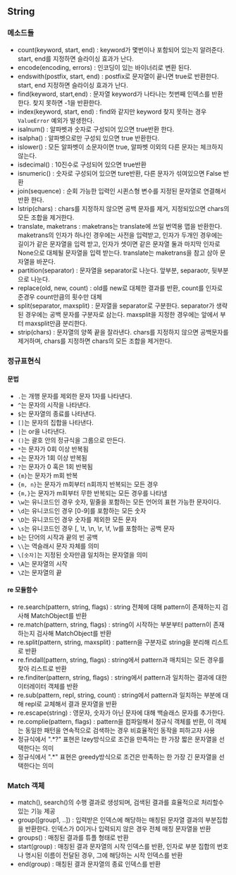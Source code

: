 ## String
### 메소드들
- count(keyword, start, end) : keyword가 몇번이나 포함되어 있는지 알려준다. start, end를 지정하면 슬라이싱 효과가 난다.
- encode(encoding, errors) : 인코딩이 있는 바이너리로 변환 된다.
- endswith(postfix, start, end) : postfix로 문자열이 끝나면 true로 반환한다. start, end 지정하면 슬라이싱 효과가 난다.
- find(keyword, start,end) : 문자열 keyword가 나타나는 첫번째 인덱스를 반환 한다. 찾지 못하면 -1을 반환한다.
- index(keyword, start, end) : find와 같지만 keyword 찾지 못하는 경우 `ValueError` 예외가 발생한다.
- isalnum() : 알파벳과 숫자로 구성되어 있으면 true반환 한다. 
- isalpha() : 알파벳으로만 구성되 있으면 true 반환한다.
- islower() : 모든 알파벳이 소문자이면 true, 알파벳 이외의 다른 문자는 체크하지 않는다.
- isdecimal() : 10진수로 구성되어 있으면 true반환
- isnumeric() : 숫자로 구성되어 있으면 ture반환, 다른 문자가 섞여있으면 False 반환 
- join(sequence) : 순회 가능한 입력인 시퀸스형 변수를 지정된 문자열로 연결해서 반환 한다.
- lstrip(chars) : chars를 지정하지 않으면 공백 문자를 제거, 지정되있으면 chars의 모든 조합을 제거한다.
- translate, maketrans : maketrans는 translate에 쓰일 번역용 맵을 반환한다. maketrans의 인자가 하나인 경우에는 사전을 입력받고, 인자가 두개인 경우에는 길이가 같은 문자열을 입력 받고, 인자가 셋이면 같은 문자열 둘과 마지막 인자로 None으로 대체될 문자열을 입력 받는다. translate는 maketrans을 참고 삼아 문자열을 바꾼다.
- partition(separator) : 문자열을 separator로 나눈다. 앞부분, separaotr, 뒷부분으로 나눈다.
- replace(old, new, count) : old를 new로 대체한 결과를 반환, count를 인자로 준경우 count만큼의 횟수만 대체
- split(separator, maxsplit) : 문자열을 separator로 구분한다. separator가 생략된 경우에는 공백 문자를 구분자로 삼는다. maxsplit을 지정한 경우에는 앞에서 부터 maxsplit만큼 분리한다.
- strip(chars) : 문자열의 양쪽 끝을 잘라낸다. chars를 지정하지 않으면 공백문자를 제거하며, chars를 지정하면 chars의 모든 조합을 제거한다.

### 정규표현식
#### 문법
- `.`는 개행 문자를 제외한 문자 1자를 나타낸다.
- `^`는 문자의 시작을 나타낸다.
- `$`는 문자열의 종료를 나타낸다.
- `[]`는 문자의 집합을 나타낸다.
- `|`는 or을 나타낸다.
- `()`는 괄호 안의 정규식을 그룹으로 만든다.
- `*`는 문자가 0회 이상 반복됨
- `+`는 문자가 1회 이상 반복됨
- `?`는 문자가 0 혹은 1회 반복됨
- `{m}`는 문자가 m회 반복
- `{m, n}`는 문자가 m회부터 n회까지 반복되는 모든 경우
- `{m,}`는 문자가 m회부터 무한 반복되는 모든 경우를 나타냄
- `\w`는 유니코드인 경우 숫자, 밑줄을 포함하는 모든 언어의 표현 가능한 문자이다.
- `\d`는 유니코드인 경우 [0-9]를 포함하는 모든 숫자
- `\D`는 유니코드인 경우 숫자를 제외한 모든 문자
- `\s`는 유니코드인 경우 [, \t, \n, \r, \f, \v를 포함하는 공백 문자
- `b`는 단어의 시작과 끝의 빈 공백
- `\\`는 역슬래시 문자 자체를 의미
- `\[숫자]`는 지정된 숫자만큼 일치하는 문자열을 의미
- `\A`는 문자열의 시작
- `\Z`는 문자열의 끝

#### re 모듈함수
- re.search(pattern, string, flags) : string 전체에 대해 pattern이 존재하는지 검사해 MatchObject를 반환
- re.match(pattern, string, flags) : string이 시작하는 부분부터 pattern이 존재하는지 검사해 MatchObject를 반환
- re.split(pattern, string, maxsplit) : pattern을 구분자로 string을 분리해 리스트로 반환
- re.findall(pattern, string, flags) : string에서 pattern과 매치되는 모든 경우를 찾아 리스트로 반환
- re.finditer(pattern, string, flags) : string에서 pattern과 일치하는 결과에 대한 이터레이터 객체를 반환
- re.sub(pattern, repl, string, count) : string에서 pattern과 일치하는 부분에 대해 repl로 교체해서 결과 문자열을 반환
- re.escape(string) : 영문자, 숫자가 아닌 문자에 대해 백슬래스 문자를 추가한다.
- re.complie(pattern, flags) : pattern을 컴파일해서 정규식 객체를 반환, 이 객체는 동일한 패턴을 연속적으로 검색하는 경우 비효율적인 동작을 피하고자 사용
- 정규식에서 ".*?" 표현은 lzey방식으로 조건을 만족하는 한 가장 짧은 문자열을 선택한다는 의미
- 정규식에서 ".*" 표현은 greedy방식으로 조건은 만족하는 한 가장 긴 문자열을 선택한다는 의미

### Match 객체
- match(), search()의 수행 결과로 생성되며, 검색된 결과를 효율적으로 처리할수 있는 기능 제공
- group([group1, ..]) : 입력받은 인덱스에 해당하는 매칭된 문자열 결과의 부분집합을 반환한다. 인덱스가 0이거나 입력되지 않은 경우 전체 매칭 문자열을 반환
- groups() : 매칭된 결과를 튜플 형태로 반환
- start(group) : 매칭된 결과 문자열의 시작 인덱스를 반환, 인자로 부분 집합의 번호나 명시된 이름이 전달된 경우, 그에 해당하는 시작 인덱스를 반환
- end(group) : 매칭된 결과 문자열의 종료 인덱스를 반환
